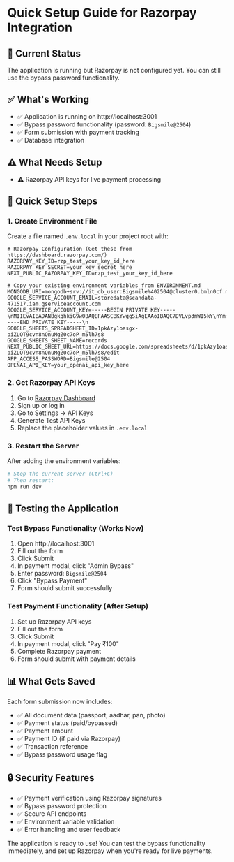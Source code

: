 # Quick Setup Guide for Razorpay Integration

## 🚨 Current Status
The application is running but Razorpay is not configured yet. You can still use the bypass password functionality.

## ✅ What's Working
- ✅ Application is running on http://localhost:3001
- ✅ Bypass password functionality (password: `Bigsmile@2504`)
- ✅ Form submission with payment tracking
- ✅ Database integration

## ⚠️ What Needs Setup
- ⚠️ Razorpay API keys for live payment processing

## 🔧 Quick Setup Steps

### 1. Create Environment File
Create a file named `.env.local` in your project root with:

```env
# Razorpay Configuration (Get these from https://dashboard.razorpay.com/)
RAZORPAY_KEY_ID=rzp_test_your_key_id_here
RAZORPAY_KEY_SECRET=your_key_secret_here
NEXT_PUBLIC_RAZORPAY_KEY_ID=rzp_test_your_key_id_here

# Copy your existing environment variables from ENVIRONMENT.md
MONGODB_URI=mongodb+srv://it_db_user:Bigsmile%402504@cluster0.bmln0cf.mongodb.net/passportdata
GOOGLE_SERVICE_ACCOUNT_EMAIL=storedata@scandata-471517.iam.gserviceaccount.com
GOOGLE_SERVICE_ACCOUNT_KEY=-----BEGIN PRIVATE KEY-----\nMIIEvAIBADANBgkqhkiG9w0BAQEFAASCBKYwggSiAgEAAoIBAQC7DVLvp3mWI5kY\nYm+omXP/WugXJcA56INh5lpXMTa2HxL3jAvuzUg7B9fnQIi3g4QhBG9nIJqadlZO\n...snip...\n-----END PRIVATE KEY-----\n
GOOGLE_SHEETS_SPREADSHEET_ID=1pkAzy1oasgx-piZLOT9cvn8nOnuMgZ0c7oP_m5lh7s8
GOOGLE_SHEETS_SHEET_NAME=records
NEXT_PUBLIC_SHEET_URL=https://docs.google.com/spreadsheets/d/1pkAzy1oasgx-piZLOT9cvn8nOnuMgZ0c7oP_m5lh7s8/edit
APP_ACCESS_PASSWORD=Bigsmile@2504
OPENAI_API_KEY=your_openai_api_key_here
```

### 2. Get Razorpay API Keys
1. Go to [Razorpay Dashboard](https://dashboard.razorpay.com/)
2. Sign up or log in
3. Go to Settings → API Keys
4. Generate Test API Keys
5. Replace the placeholder values in `.env.local`

### 3. Restart the Server
After adding the environment variables:
```bash
# Stop the current server (Ctrl+C)
# Then restart:
npm run dev
```

## 🧪 Testing the Application

### Test Bypass Functionality (Works Now)
1. Open http://localhost:3001
2. Fill out the form
3. Click Submit
4. In payment modal, click "Admin Bypass"
5. Enter password: `Bigsmile@2504`
6. Click "Bypass Payment"
7. Form should submit successfully

### Test Payment Functionality (After Setup)
1. Set up Razorpay API keys
2. Fill out the form
3. Click Submit
4. In payment modal, click "Pay ₹100"
5. Complete Razorpay payment
6. Form should submit with payment details

## 📊 What Gets Saved
Each form submission now includes:
- ✅ All document data (passport, aadhar, pan, photo)
- ✅ Payment status (paid/bypassed)
- ✅ Payment amount
- ✅ Payment ID (if paid via Razorpay)
- ✅ Transaction reference
- ✅ Bypass password usage flag

## 🔒 Security Features
- ✅ Payment verification using Razorpay signatures
- ✅ Bypass password protection
- ✅ Secure API endpoints
- ✅ Environment variable validation
- ✅ Error handling and user feedback

The application is ready to use! You can test the bypass functionality immediately, and set up Razorpay when you're ready for live payments.
